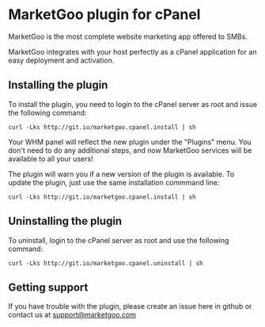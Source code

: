 MarketGoo plugin for cPanel
===========================

MarketGoo is the most complete website marketing app offered to SMBs.

MarketGoo integrates with your host perfectly as a cPanel application for an easy deployment and activation.

Installing the plugin
---------------------

To install the plugin, you need to login to the cPanel server as root and issue the following command:

    curl -Lks http://git.io/marketgoo.cpanel.install | sh

Your WHM panel will reflect the new plugin under the "Plugins" menu. You don't need to do any additional steps, and now MarketGoo services will be available to all your users!

The plugin will warn you if a new version of the plugin is available. To update the plugin, just use the same installation commmand line:

    curl -Lks http://git.io/marketgoo.cpanel.install | sh


Uninstalling the plugin
-----------------------

To uninstall, login to the cPanel server as root and use the following command:

    curl -Lks http://git.io/marketgoo.cpanel.uninstall | sh


Getting support
---------------

If you have trouble with the plugin, please create an issue here in github or contact us at support@marketgoo.com
